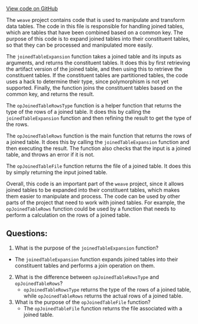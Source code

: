[View code on GitHub](https://github.com/wandb/weave/weave-js/src/core/ops/domain/joinedTable.ts)

The `weave` project contains code that is used to manipulate and transform data tables. The code in this file is responsible for handling joined tables, which are tables that have been combined based on a common key. The purpose of this code is to expand joined tables into their constituent tables, so that they can be processed and manipulated more easily.

The `joinedTableExpansion` function takes a joined table and its inputs as arguments, and returns the constituent tables. It does this by first retrieving the artifact version of the joined table, and then using this to retrieve the constituent tables. If the constituent tables are partitioned tables, the code uses a hack to determine their type, since polymorphism is not yet supported. Finally, the function joins the constituent tables based on the common key, and returns the result.

The `opJoinedTableRowsType` function is a helper function that returns the type of the rows of a joined table. It does this by calling the `joinedTableExpansion` function and then refining the result to get the type of the rows.

The `opJoinedTableRows` function is the main function that returns the rows of a joined table. It does this by calling the `joinedTableExpansion` function and then executing the result. The function also checks that the input is a joined table, and throws an error if it is not.

The `opJoinedTableFile` function returns the file of a joined table. It does this by simply returning the input joined table.

Overall, this code is an important part of the `weave` project, since it allows joined tables to be expanded into their constituent tables, which makes them easier to manipulate and process. The code can be used by other parts of the project that need to work with joined tables. For example, the `opJoinedTableRows` function could be used by a function that needs to perform a calculation on the rows of a joined table.
## Questions: 
 1. What is the purpose of the `joinedTableExpansion` function?
   - The `joinedTableExpansion` function expands joined tables into their constituent tables and performs a join operation on them.
2. What is the difference between `opJoinedTableRowsType` and `opJoinedTableRows`?
   - `opJoinedTableRowsType` returns the type of the rows of a joined table, while `opJoinedTableRows` returns the actual rows of a joined table.
3. What is the purpose of the `opJoinedTableFile` function?
   - The `opJoinedTableFile` function returns the file associated with a joined table.